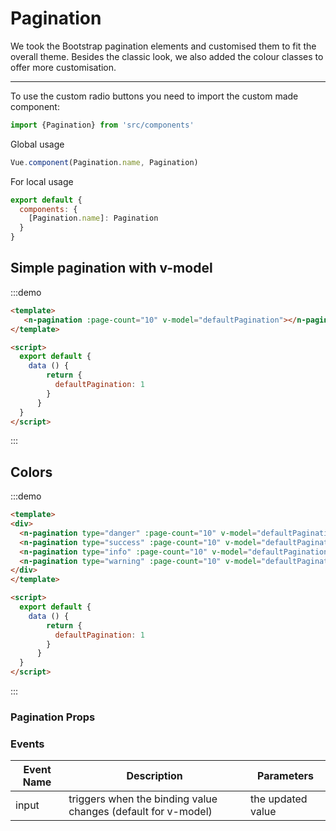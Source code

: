 # Pagination

We took the Bootstrap pagination elements and customised them to fit the overall theme.
Besides the classic look, we also added the colour classes to offer more customisation.

<hr>
To use the custom radio buttons you need to import the custom made component:

```js
import {Pagination} from 'src/components'
```

Global usage

```js
Vue.component(Pagination.name, Pagination)
```

For local usage

```js
export default {
  components: {
    [Pagination.name]: Pagination
  }
}
```

## Simple pagination with v-model

:::demo
```html
<template>
   <n-pagination :page-count="10" v-model="defaultPagination"></n-pagination>
</template>

<script>
  export default {
    data () {
        return {
          defaultPagination: 1
        }
      }
  }
</script>
```
:::

## Colors

:::demo
```html
<template>
<div>
  <n-pagination type="danger" :page-count="10" v-model="defaultPagination"></n-pagination>
  <n-pagination type="success" :page-count="10" v-model="defaultPagination"></n-pagination>
  <n-pagination type="info" :page-count="10" v-model="defaultPagination"></n-pagination>
  <n-pagination type="warning" :page-count="10" v-model="defaultPagination"></n-pagination>
</div>
</template>

<script>
  export default {
    data () {
        return {
          defaultPagination: 1
        }
      }
  }
</script>
```
:::

### Pagination Props
<props-table component-name="n-pagination"/>

### Events
| Event Name | Description | Parameters |
|---------- |-------- |---------- |
| input  | triggers when the binding value changes (default for v-model) | the updated value |

<script>
  module.exports = {
     data () {
      return {
        defaultPagination: 1
      }
    }
  }
</script>
